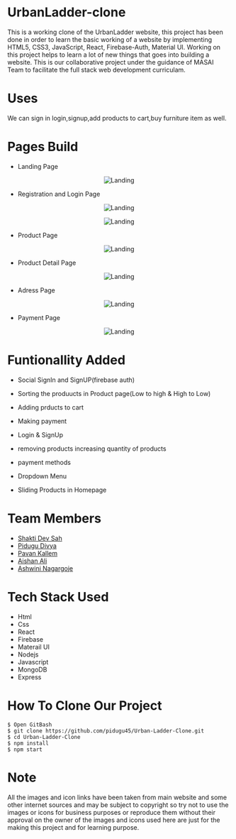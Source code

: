 # UrbanLadder-clone

This is a working clone of the UrbanLadder website, this project has been done in order to learn the basic working of a website by implementing HTML5, CSS3, JavaScript, React, Firebase-Auth, Material UI. Working on this project helps to learn a lot of new things that goes into building a website. This is our collaborative project under the guidance of MASAI Team to facilitate the full stack web development curriculam.

# Uses

We can sign in login,signup,add products to cart,buy furniture item as well.

# Pages Build

* Landing Page

<p align="center">
  <img src="https://miro.medium.com/max/3840/1*jmIjBTzHu3aTb--3L59yoQ.png" title="Landing">
</p>

* Registration and Login Page

<p align="center">
  <img src="https://miro.medium.com/max/3840/1*npOuRonsI12iP3Nm2fjKkQ.png" title="Landing">
</p>

<p align="center">
  <img src="https://miro.medium.com/max/3840/1*B5hmkF34NSmb9kAQvXsHJg.png" title="Landing">
</p>

* Product Page

<p align="center">
  <img src="https://miro.medium.com/max/1400/1*RKAgsgaW5l0_yMzQpAhrAw.png" title="Landing">
</p>

* Product Detail Page

<p align="center">
  <img src="https://miro.medium.com/max/3840/1*l-69rjnOd0k5rmQdM_ywvw.png" title="Landing">
</p>

* Adress Page

<p align="center">
  <img src="https://miro.medium.com/max/3840/1*_maxapFPmZgrOUoiFWzRoQ.png" title="Landing">
</p>

* Payment Page

<p align="center">
  <img src="https://miro.medium.com/max/3840/1*f1pfhD4OylvJbsyTQbzJ2g.png" title="Landing">
</p>

# Funtionallity Added

* Social SignIn and SignUP(firebase auth)

* Sorting the produucts in Product page(Low to high & High to Low)

* Adding prducts to cart

* Making payment

* Login & SignUp

* removing products increasing quantity of products

* payment methods

* Dropdown Menu

* Sliding Products in Homepage

# Team Members

* <a href="https://github.com/DevShakti78">Shakti Dev Sah</a>
* <a href="https://github.com/pidugu45">Pidugu Divya</a>
* <a href="https://github.com/pawankallem">Pavan Kallem</a>
* <a href="https://github.com/mdalishanali">Aishan Ali</a>
* <a href="https://github.com/Ashwininagargoje703">Ashwini Nagargoje</a>

# Tech Stack Used

* Html
* Css
* React
* Firebase
* Materail UI
* Nodejs
* Javascript
* MongoDB
* Express

# How To Clone Our Project
```
$ Open GitBash
$ git clone https://github.com/pidugu45/Urban-Ladder-Clone.git
$ cd Urban-Ladder-Clone
$ npm install
$ npm start
```

# Note 

All the images and icon links have been taken from main website and some other internet sources and may be subject to copyright so try not to use the images or icons for business purposes or reproduce them without their approval on the owner of the images and icons used here are just for the making this project and for learning purpose.




